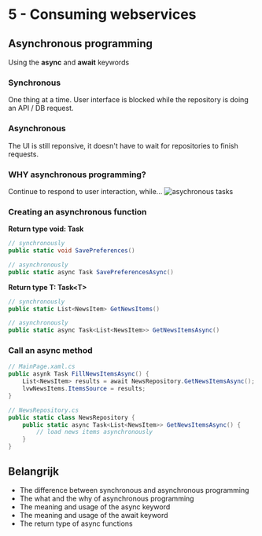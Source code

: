# 5 - Consuming webservices
## Asynchronous programming
Using the **async** and **await** keywords

### Synchronous
One thing at a time. User interface is blocked while the repository is doing an API / DB request.

### Asynchronous
The UI is still reponsive, it doesn't have to wait for repositories to finish requests.

### WHY asynchronous programming?
Continue to respond to user interaction, while...
![asychronous tasks](https://i.imgur.com/j6yU5s3.png)

### Creating an asynchronous function
**Return type void: Task**
```csharp
// synchronously
public static void SavePreferences()

// asynchronously
public static async Task SavePreferencesAsync()
```

**Return type T: Task\<T>**
```csharp
// synchronously
public static List<NewsItem> GetNewsItems()

// asynchronously
public static async Task<List<NewsItem>> GetNewsItemsAsync()
```

### Call an async method
```csharp
// MainPage.xaml.cs
public asynk Task FillNewsItemsAsync() {
	List<NewsItem> results = await NewsRepository.GetNewsItemsAsync();
	lvwNewsItems.ItemsSource = results;
}

// NewsRepository.cs
public static class NewsRepository {
	public static async Task<List<NewsItem>> GetNewsItemsAsync() {
		// load news items asynchronously
	}
}
```

## Belangrijk
- The difference between synchronous and asynchronous programming
- The what and the why of asynchronous programming
- The meaning and usage of the async keyword
- The meaning and usage of the await keyword
- The return type of async functions
<!--stackedit_data:
eyJoaXN0b3J5IjpbMjMxOTg2OTQ4LDYyMDk0ODUyOCwtMTk2Nj
A3NDA2M119
-->